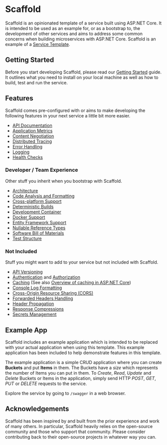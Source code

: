 # Scaffold

Scaffold is an opinionated template of a service built using ASP.NET Core. It is intended to be used as an example for, or as a bootstrap to, the development of other services and aims to address some common concerns when building microservices with ASP.NET Core. Scaffold is an example of a [Service Template](https://www.thoughtworks.com/radar/techniques/tailored-service-templates).

## Getting Started

Before you start developing Scaffold, please read our [Getting Started](./Docs/GettingStarted.md) guide. It outlines what you need to install on your local machine as well as how to build, test and run the service.

## Features

Scaffold comes pre-configured with or aims to make developing the following features in your next service a little bit more easier.

- [API Documentation](./Docs/ApiDocumentation.md)
- [Application Metrics](./Docs/ApplicationMetrics.md)
- [Content Negotiation](./Docs/ContentNegotiation.md)
- [Distributed Tracing](./Docs/DistributedTracing.md)
- [Error Handling](./Docs/ErrorHandling.md)
- [Logging](./Docs/Logging.md)
- [Health Checks](./Docs/HealthChecks.md)

### Developer / Team Experience

Other stuff you inherit when you bootstrap with Scaffold.

- [Architecture](./Docs/Architecture.md)
- [Code Analysis and Formatting](./Docs/CodeAnalysisAndFormatting.md)
- [Cross-platform Support](./Docs/CrossPlatformSupport.md)
- [Deterministic Builds](./Docs/DeterministicBuilds.md)
- [Development Container](./Docs/DevelopmentContainer.md)
- [Docker Support](./Docs/Docker.md)
- [Entity Framework Support](./Docs/EntityFramework.md)
- [Nullable Reference Types](./Docs/NullableReferenceTypes.md)
- [Software Bill of Materials](./Docs/SoftwareBillOfMaterials.md)
- [Test Structure](./Docs/TestStructure.md)

### Not Included

Stuff you might want to add to your service but not included with Scaffold.

- [API Versioning](https://github.com/Microsoft/aspnet-api-versioning)
- [Authentication](https://docs.microsoft.com/aspnet/core/security/authentication) and [Authorization](https://docs.microsoft.com/aspnet/core/security/authorization)
- [Caching](https://docs.microsoft.com/dotnet/core/extensions/caching) (See also [Overview of caching in ASP.NET Core](https://docs.microsoft.com/aspnet/core/performance/caching/overview))
- [Console Log Formatting](https://docs.microsoft.com/dotnet/core/extensions/console-log-formatter)
- [Cross-Origin Resource Sharing (CORS)](https://docs.microsoft.com/aspnet/core/security/cors)
- [Forwarded Headers Handling](https://docs.microsoft.com/aspnet/core/host-and-deploy/proxy-load-balancer)
- [Header Propagation](https://docs.microsoft.com/aspnet/core/fundamentals/http-requests#header-propagation-middleware)
- [Response Compressions](https://docs.microsoft.com/aspnet/core/performance/response-compression)
- [Secrets Management](https://docs.microsoft.com/aspnet/core/security/app-secrets)

## Example App

Scaffold includes an example application which is intended to be replaced with your actual application when using this template. This example application has been included to help demonstrate features in this template.

The example application is a simple CRUD application where you can create **Buckets** and put **Items** in them. The Buckets have a _size_ which represents the number of Items you can put in them. To _Create_, _Read_, _Update_ and _Delete_ Buckets or Items in the application, simply send HTTP _POST_, _GET_, _PUT_ or _DELETE_ requests to the service.

Explore the service by going to `/swagger` in a web browser.

## Acknowledgements

Scaffold has been inspired by and built from the prior experience and work of many others. In particular, Scaffold heavily relies on the open-source community and those who support that community. Please consider contributing back to their open-source projects in whatever way you can.
